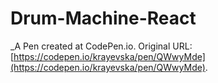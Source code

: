 # Drum-Machine-React
 _A Pen created at CodePen.io. Original URL: [https://codepen.io/krayevska/pen/QWwyMde](https://codepen.io/krayevska/pen/QWwyMde).

 

